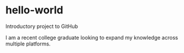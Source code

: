 # hello-world
Introductory project to GitHub

I am a recent college graduate looking to expand my knowledge across multiple platforms.
